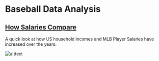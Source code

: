 # Baseball Data Analysis

## [How Salaries Compare](https://github.com/collinol/Baseball-Analysis/salaries.py)
A quick look at how US household incomes and MLB Player Salaries have increased over the years.  


![alttext](https://github.com/collinol/Baseball-Analysis/Salaries.png)